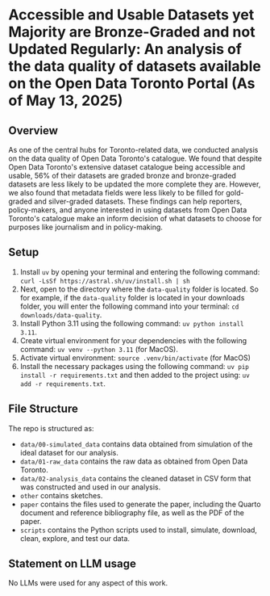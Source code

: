 # Accessible and Usable Datasets yet Majority are Bronze-Graded and not Updated Regularly: An analysis of the data quality of datasets available on the Open Data Toronto Portal (As of May 13, 2025)

## Overview
As one of the central hubs for Toronto-related data, we conducted analysis on the data quality of Open Data Toronto's catalogue. We found that despite Open Data Toronto's extensive dataset catalogue being accessible and usable, 56% of their datasets are graded bronze and bronze-graded datasets are less likely to be updated the more complete they are. However, we also found that metadata fields were less likely to be filled for gold-graded and silver-graded datasets. These findings can help reporters, policy-makers, and anyone interested in using datasets from Open Data Toronto's catalogue make an inform decision of what datasets to choose for purposes like journalism and in policy-making.

## Setup
1. Install `uv` by opening your terminal and entering the following command: `curl -LsSf https://astral.sh/uv/install.sh | sh`
2. Next, open to the directory where the `data-quality` folder is located. So for example, if the `data-quality` folder is located in your downloads folder, you will enter the following command into your terminal: `cd downloads/data-quality`. 
3. Install Python 3.11 using the following command: `uv python install 3.11`. 
4. Create virtual environment for your dependencies with the following command: `uv venv --python 3.11` (for MacOS).
4. Activate virtual environment: `source .venv/bin/activate` (for MacOS)
5. Install the necessary packages using the following command: `uv pip install -r requirements.txt` and then added to the project using: `uv add -r requirements.txt`. 

## File Structure

The repo is structured as:
-   `data/00-simulated_data` contains data obtained from simulation of the ideal dataset for our analysis.
-   `data/01-raw_data` contains the raw data as obtained from Open Data Toronto.
-   `data/02-analysis_data` contains the cleaned dataset in CSV form that was constructed and used in our analysis.
-   `other` contains sketches.
-   `paper` contains the files used to generate the paper, including the Quarto document and reference bibliography file, as well as the PDF of the paper. 
-   `scripts` contains the Python scripts used to install, simulate, download, clean, explore, and test our data.

## Statement on LLM usage

No LLMs were used for any aspect of this work.
